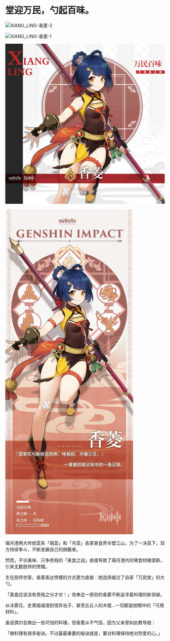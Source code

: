 # 堂迎万民，勺起百味。

![XIANG_LING-香菱-2](./../D动图/XIANG_LING-香菱-2.gif)

![XIANG_LING-香菱-1](./../D动图/XIANG_LING-香菱-1.gif)

![XIANG_LING-香菱](./../B方形卡/XIANG_LING-香菱.jpg)

![XIANG_LING-香菱](./../C立绘/XIANG_LING-香菱.jpg)

璃月港两大传统菜系「璃菜」和「月菜」各掌美食界半壁江山，为了一决高下，双方持续争斗，不断发展自己的拥戴者。

然而，不论美味、只争贵贱的「美食之战」直接导致了璃月港内珍稀食材被垄断，引来无数厨师的愤慨。

生在厨师世家，香菱表达愤慨的方式更为直接：她选择接过了自家「万民堂」的大勺。

「美食应该没有贵贱之分才对！」信奉这一原则的香菱不断追寻着料理的新突破。

从冰雾花、史莱姆凝液到怪异虫子、甚至丘丘人的木棍…一切都是她眼中的「可用材料」。

虽说偶尔会做出一些可怕的料理，但香菱从不气馁，因为父亲曾如此教导她：

「做料理有很多秘诀。不过最最重要的秘诀就是，要对料理保持绝对热爱的心。」